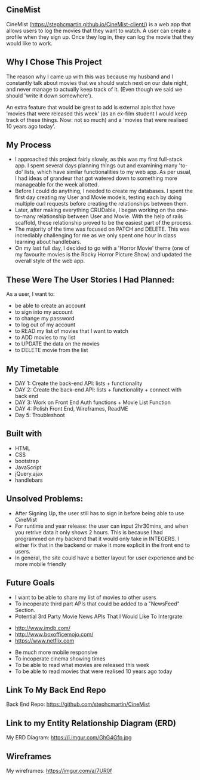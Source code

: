 ## CineMist

CineMist (https://stephcmartin.github.io/CineMist-client/) is a web app that allows users to log the movies that they want to watch. A user can create a profile when they sign up. Once they log in, they can log the movie that they would like to work.

## Why I Chose This Project
The reason why I came up with this was because my husband and I constantly talk about movies that we should watch next on our date night, and never manage to actually keep track of it. (Even though we said we should 'write it down somewhere').

An extra feature that would be great to add is external apis that have 'movies that were released this week' (as an ex-film student I would keep track of these things. Now: not so much) and a 'movies that were realised 10 years ago today'.

## My Process

* I approached this project fairly slowly, as this was my first full-stack app. I spent several days planning things out and examining many 'to-do' lists, which have similar functionalities to my web app. As per usual, I had ideas of grandeur that got watered down to something more manageable for the week allotted.
* Before I could do anything, I needed to create my databases. I spent the first day creating my User and Movie models, testing each by doing multiple curl requests before creating the relationships between them.
* Later, after making everything CRUDable, I began working on the one-to-many relationship between User and Movie. With the help of rails scaffold, these relationship proved to be the easiest part of the process.
* The majority of the time was focused on PATCH and DELETE. This was incrediably challenging for me as we only spent one hour in class learning about handlebars.
* On my last full day, I decided to go with a 'Horror Movie' theme (one of my favourite movies is the Rocky Horror Picture Show) and updated the overall style of the web app.

## These Were The User Stories I Had Planned:

As a user, I want to:
- be able to create an account
- to sign into my account
- to change my password
- to log out of my account
- to READ my list of movies that I want to watch
- to ADD movies to my list
- to UPDATE the data on the movies
- to DELETE movie from the list


## My Timetable

* DAY 1: Create the back-end API: lists + functionality
* DAY 2: Create the back-end API: lists + functionality + connect with back end
* DAY 3: Work on Front End Auth functions + Movie List Function
* DAY 4: Polish Front End, Wireframes, ReadME
* Day 5: Troubleshoot

<!-- ## My table and Columns

md
Table: user
Cloumn: Username (can be email address or uername), password

Table: movie
Column: title, director, summary, genre, runtime, year released
-->

## Built with
* HTML
* CSS
* bootstrap
* JavaScript
* jQuery.ajax
* handlebars

## Unsolved Problems:
* After Signing Up, the user still has to sign in before being able to use CineMist
* For runtime and year release: the user can input 2hr30mins, and when you retrive data it only shows 2 hours. This is because I had programmed on my backend that it would only take in INTEGERS. I either fix that in the backend or make it more explicit in the front end to users.
* In general, the site could have a better layout for user experience and be more mobile friendly

## Future Goals
* I want to be able to share my list of movies to other users
* To incoperate third part APIs that could be added to a "NewsFeed" Section.
* Potential 3rd Party Movie News APIs That I Would Like To Intergrate:
- http://www.imdb.com/
- http://www.boxofficemojo.com/
- https://www.netflix.com
* Be much more mobile responsive
* To incoperate cinema showing times
* To be able to read what movies are released this week
* To be able to read movies that were realised 10 years ago today

## Link To My Back End Repo
Back End Repo: https://github.com/stephcmartin/CineMist

## Link to my Entity Relationship Diagram (ERD)
My ERD Diagram: https://i.imgur.com/GhG4Gfp.jpg

## Wireframes
My wireframes: https://imgur.com/a/7UR0f
